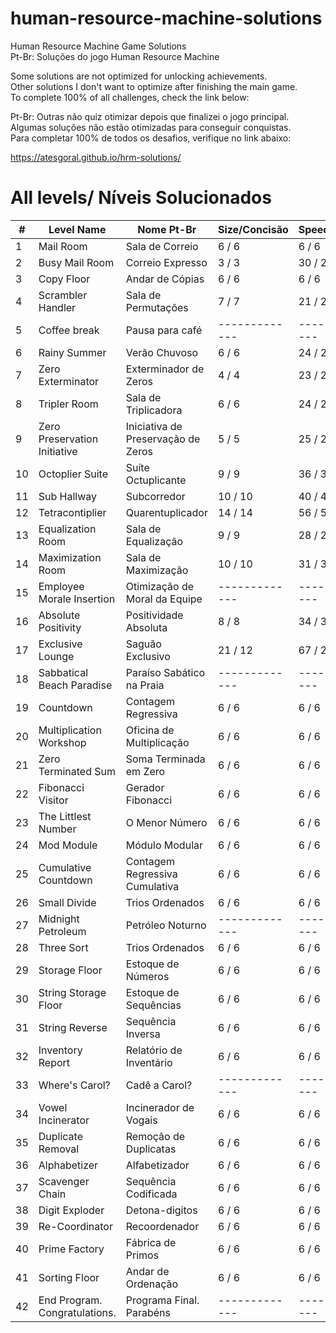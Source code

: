 # human-resource-machine-solutions

Human Resource Machine Game Solutions
<br />
Pt-Br: Soluções do jogo Human Resource Machine

Some solutions are not optimized for unlocking achievements.
<br />
Other solutions I don't want to optimize after finishing the main game.
<br />
To complete 100% of all challenges, check the link below:
<br />

Pt-Br: Outras não quiz otimizar depois que finalizei o jogo principal.
<br />
Algumas soluções não estão otimizadas para conseguir conquistas.
<br />
Para completar 100% de todos os desafios, verifique no link abaixo:

https://atesgoral.github.io/hrm-solutions/

# All levels/ Níveis Solucionados
| #   | Level Name                       |  Nome Pt-Br                           | Size/Concisão | Speed/Velocidade |
| --- | -------------------------------- | ------------------------------------- | ------------- | ---------------- |
| 1   | Mail Room                        |  Sala de Correio                      | 6 / 6         | 6 / 6 |
| 2   | Busy Mail Room                   |  Correio Expresso                     | 3 / 3         | 30 / 25 |
| 3   | Copy Floor                       |  Andar de Cópias                      | 6 / 6         | 6 / 6 |
| 4   | Scrambler Handler                |  Sala de Permutações                  | 7 / 7         | 21 / 21 |
| 5   | Coffee break                     |  Pausa para café                      | ------------- | ---------------- |
| 6   | Rainy Summer                     |  Verão Chuvoso                        | 6 / 6         | 24 / 24 |
| 7   | Zero Exterminator                |  Exterminador de Zeros                | 4 / 4         | 23 / 23 |
| 8   | Tripler Room                     |  Sala de Triplicadora                 | 6 / 6         | 24 / 24 |
| 9   | Zero Preservation Initiative     |  Iniciativa de Preservação de Zeros   | 5 / 5         | 25 / 25 |
| 10  | Octoplier Suite                  |  Suíte Octuplicante                   | 9 / 9         | 36 / 36 |
| 11  | Sub Hallway                      |  Subcorredor                          | 10 / 10       | 40 / 40 |
| 12  | Tetracontiplier                  |  Quarentuplicador                     | 14 / 14       | 56 / 56 |
| 13  | Equalization Room                |  Sala de Equalização                  | 9 / 9         | 28 / 27 |
| 14  | Maximization Room                |  Sala de Maximização                  | 10 / 10       | 31 / 31 |
| 15  | Employee Morale Insertion        |  Otimização de Moral da Equipe        | ------------- | ---------------- |
| 16  | Absolute Positivity              |  Positividade Absoluta                | 8 / 8         | 34 / 36 |
| 17  | Exclusive Lounge                 |  Saguão Exclusivo                     | 21 / 12       | 67 / 28 |
| 18  | Sabbatical Beach Paradise        |  Paraíso Sabático na Praia            | ------------- | ---------------- |
| 19  | Countdown                        |  Contagem Regressiva                  | 6 / 6         | 6 / 6 |
| 20  | Multiplication Workshop          |  Oficina de Multiplicação             | 6 / 6         | 6 / 6 |
| 21  | Zero Terminated Sum              |  Soma Terminada em Zero               | 6 / 6         | 6 / 6 |
| 22  | Fibonacci Visitor                |  Gerador Fibonacci                    | 6 / 6         | 6 / 6 |
| 23  | The Littlest Number              |  O Menor Número                       | 6 / 6         | 6 / 6 |
| 24  | Mod Module                       |  Módulo Modular                       | 6 / 6         | 6 / 6 |
| 25  | Cumulative Countdown             |  Contagem Regressiva Cumulativa       | 6 / 6         | 6 / 6 |
| 26  | Small Divide                     |  Trios Ordenados                      | 6 / 6         | 6 / 6 |
| 27  | Midnight Petroleum               |  Petróleo Noturno                     | ------------- | ---------------- |
| 28  | Three Sort                       |  Trios Ordenados                      | 6 / 6         | 6 / 6 |
| 29  | Storage Floor                    |  Estoque de Números                   | 6 / 6         | 6 / 6 |
| 30  | String Storage Floor             |  Estoque de Sequências                | 6 / 6         | 6 / 6 |
| 31  | String Reverse                   |  Sequência Inversa                    | 6 / 6         | 6 / 6 |
| 32  | Inventory Report                 |  Relatório de Inventário              | 6 / 6         | 6 / 6 |
| 33  | Where's Carol?                   |  Cadê a Carol?                        | ------------- | ---------------- |
| 34  | Vowel Incinerator                |  Incinerador de Vogais                | 6 / 6         | 6 / 6 |
| 35  | Duplicate Removal                |  Remoção de Duplicatas                | 6 / 6         | 6 / 6 |
| 36  | Alphabetizer                     |  Alfabetizador                        | 6 / 6         | 6 / 6 |
| 37  | Scavenger Chain                  |  Sequência Codificada                 | 6 / 6         | 6 / 6 |
| 38  | Digit Exploder                   |  Detona-digitos                       | 6 / 6         | 6 / 6 |
| 39  | Re-Coordinator                   |  Recoordenador                        | 6 / 6         | 6 / 6 |
| 40  | Prime Factory                    |  Fábrica de Primos                    | 6 / 6         | 6 / 6 |
| 41  | Sorting Floor                    |  Andar de Ordenação                   | 6 / 6         | 6 / 6 |
| 42  | End Program. Congratulations.    |  Programa Final. Parabéns             | ------------- | ---------------- |

